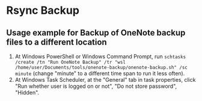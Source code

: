 # Rsync Backup

## Usage example for Backup of OneNote backup files to a different location

1. At Windows PowerShell or Windows Command Prompt, run `schtasks /create /tn "Run OneNote Backup" /tr "wsl /home/user/Documents/tools/onenote-backup/onenote-backup.sh" /sc minute` (change "minute" to a different time span to run it less often).
2. At Windows Task Scheduler, at the "General" tab in task properties, click "Run whether user is logged on or not", "Do not store password", "Hidden".
